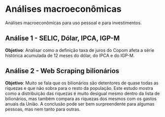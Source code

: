 # Análises macroeconômicas

Análises macroeconômicas para uso pessoal e para investimentos.

## Análise 1 - SELIC, Dólar, IPCA, IGP-M

**Objetivo**: Analisar como a definição taxa de juros do Copom afeta a série histórica acumulada de 12 meses do dólar, do IPCA e do IGP-M.

## Análise 2 - Web Scraping bilionários

**Objetivo**: Muito se fala que os bilionários são detentores de quase todas as riquezas e que não sobra para o resto da população. Este estudo mostra como a distribuição das riquezas é muito desigual mesmo dentro da lista de bilionários, mas também compara as riquezas dos mesmos com os gastos anuais da União. A conclusão pode ser bem surpreendente para algumas pessoas, mas nem tanto para outras.
